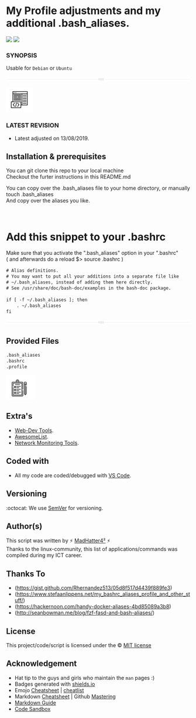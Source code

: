 # My Profile adjustments and my additional .bash_aliases.


<img src="https://img.shields.io/badge/MadHatterENV-github-green"> <img src="https://img.shields.io/badge/code by-GodSpeed-orange">

### SYNOPSIS

Usable for `Debian` or `Ubuntu`<br/>

<img src="/markdown_content/icons/spacer_screensplit.jpg"><br/>

<img src="/markdown_content/icons/code1.jpg"><br/>

### LATEST REVISION
- Latest adjusted on 13/08/2019.


## Installation & prerequisites
You can git clone this repo to your local machine<br/>
Checkout the furter instructions in this README.md

You can copy over the .bash_aliases file to your home directory, or manually touch .bash_aliases<br/>
And copy over the aliases you like.<br/>
<br/>
<br/>
# Add this snippet to your .bashrc
Make sure that you activate the ".bash_aliases" option in your ".bashrc" <br/>
( and afterwards do a reload $> source .bashrc )<br/>
```
# Alias definitions.
# You may want to put all your additions into a separate file like
# ~/.bash_aliases, instead of adding them here directly.
# See /usr/share/doc/bash-doc/examples in the bash-doc package.

if [ -f ~/.bash_aliases ]; then
    . ~/.bash_aliases
fi 
```

<img src="/markdown_content/icons/spacer_screensplit.jpg"><br/>

## Provided Files

```
.bash_aliases
.bashrc
.profile
```

<img src="/markdown_content/icons/checklist.jpg"><br/>

## Extra's
- [Web-Dev Tools](https://stackify.com/top-command-line-tools/).
- [AwesomeList](https://github.com/agarrharr/awesome-cli-apps).
- [Network Monitoring Tools](https://haydenjames.io/linux-networking-commands-scripts/).

## Coded with
- All my code are coded/debugged with [VS Code](https://code.visualstudio.com/).

## Versioning
:octocat: We use [SemVer](http://semver.org/) for versioning. 

## Author(s)
This script was written by :zap: [MadHatter4²](https://github.com/MadHatterENV) :zap:<br/>
Thanks to the linux-community, this list of applications/commands was compiled during my ICT career.

## Thanks To
- (https://gist.github.com/Rhernandez513/05d8f517d4439f889fe3)
- (https://www.stefaanlippens.net/my_bashrc_aliases_profile_and_other_stuff/)
- (https://hackernoon.com/handy-docker-aliases-4bd85089a3b8)
- (http://seanbowman.me/blog/fzf-fasd-and-bash-aliases/)


## License
This project/code/script is licensed under the :copyright: [MIT license](mit)

## Acknowledgement
- Hat tip to the guys and girls who maintain the `man` pages :)
- Badges generated with [shields.io](https://shields.io)
- Emojo [Cheatsheet](https://www.webfx.com/tools/emoji-cheat-sheet/) | [cheatlist](https://github.com/ikatyang/emoji-cheat-sheet/blob/master/README.md)
- Markdown [Cheatsheet](https://github.com/adam-p/markdown-here/wiki/Markdown-Cheatsheet) | Github [Mastering](https://guides.github.com/features/mastering-markdown/)
- [Markdown Guide](https://about.gitlab.com/handbook/product/technical-writing/markdown-guide/)
- [Code Sandbox](https://codesandbox.io/)

